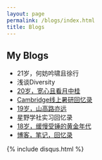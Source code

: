 ```yaml
---
layout: page
permalink: /blogs/index.html
title: Blogs
---
```


## My Blogs

- 21岁，何妨吟啸且徐行<br>
- 浅谈Diversity<br>
- [20岁，宽心且看月中桂](https://caihanlin.com/blogs/20yrs)<br>
- [Cambridge线上暑研回忆录](https://caihanlin.com/blogs/cambridge/)<br>
- [19岁，山高路亦远](https://caihanlin.com/blogs/19yrs)<br>
- 星野学社实习回忆录<br>
- [18岁，缓慢受锤的黄金年代](https://caihanlin.com/blogs/18yrs)<br>
- [博客，笔记，回忆录](https://mieclance.club/)<br>



{% include disqus.html %} 

